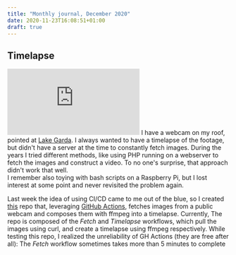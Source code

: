 ```yaml
---
title: "Monthly journal, December 2020"
date: 2020-11-23T16:08:51+01:00
draft: true
---
```


## Timelapse

![Webcam view](https://www.villaclara.it/images/webcam/webcam.php)
I have a webcam on my roof, pointed at [Lake Garda](https://en.wikipedia.org/wiki/Lake_Garda). I always wanted to have a timelapse of the footage, but didn't have a server at the time to constantly fetch images. During the years I tried different methods, like using PHP running on a webserver to fetch the images and construct a video. To no one's surprise, that approach didn't work that well.\
I remember also toying with bash scripts on a Raspberry Pi, but I lost interest at some point and never revisited the problem again.

Last week the idea of using CI/CD came to me out of the blue, so I created [this](https://github.com/Bonnee/timelapse) repo that, leveraging [GitHub Actions](https://github.com/features/actions), fetches images from a public webcam and composes them with ffmpeg into a timelapse. Currently, The repo is composed of the _Fetch_ and _Timelapse_ workflows, which pull the images using curl, and create a timelapse using ffmpeg respectively.
While testing this repo, I realized the unreliability of GH Actions (they are free after all): The _Fetch_ workflow sometimes takes more than 5 minutes to complete
